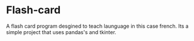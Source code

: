 # Flash-card
A flash card program desgined to teach launguage in this case french.
Its a simple project that uses pandas's and tkinter.
